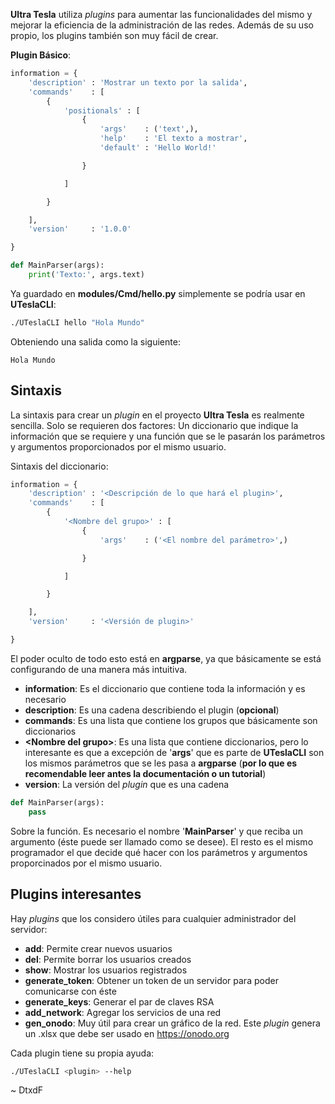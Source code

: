 **Ultra Tesla** utiliza *plugins* para aumentar las funcionalidades del mismo y mejorar la eficiencia de la administración de las redes. Además de su uso propio, los plugins también son muy fácil de crear.

**Plugin Básico**:
```python
information = {
    'description' : 'Mostrar un texto por la salida',
    'commands'    : [
        {
            'positionals' : [
                {
                    'args'    : ('text',),
                    'help'    : 'El texto a mostrar',
                    'default' : 'Hello World!'

                }

            ]

        }

    ],
    'version'     : '1.0.0'

}

def MainParser(args):
	print('Texto:', args.text)
```

Ya guardado en **modules/Cmd/hello.py** simplemente se podría usar en **UTeslaCLI**:

```bash
./UTeslaCLI hello "Hola Mundo"
```

Obteniendo una salida como la siguiente:

```
Hola Mundo
```

## Sintaxis

La sintaxis para crear un *plugin* en el proyecto **Ultra Tesla** es realmente sencilla. Solo se requieren dos factores: Un diccionario que indique la información que se requiere y una función que se le pasarán los parámetros y argumentos proporcionados por el mismo usuario.

Sintaxis del diccionario:

```python
information = {
    'description' : '<Descripción de lo que hará el plugin>',
    'commands'    : [
        {
            '<Nombre del grupo>' : [
                {
                    'args'    : ('<El nombre del parámetro>',)

                }

            ]

        }

    ],
    'version'     : '<Versión de plugin>'

}
```

El poder oculto de todo esto está en **argparse**, ya que básicamente se está configurando de una manera más intuitiva.

* **information**: Es el diccionario que contiene toda la información y es necesario
* **description**: Es una cadena describiendo el plugin (**opcional**)
* **commands**: Es una lista que contiene los grupos que básicamente son diccionarios
* **\<Nombre del grupo\>**: Es una lista que contiene diccionarios, pero lo interesante es que a excepción de '**args**' que es parte de **UTeslaCLI** son los mismos parámetros que se les pasa a **argparse** (**por lo que es recomendable leer antes la documentación o un tutorial**)
* **version**: La versión del *plugin* que es una cadena

```python
def MainParser(args):
	pass
```

Sobre la función. Es necesario el nombre '**MainParser**' y que reciba un argumento (éste puede ser llamado como se desee). El resto es el mismo programador el que decide qué hacer con los parámetros y argumentos proporcinados por el mismo usuario.

## Plugins interesantes

Hay *plugins* que los considero útiles para cualquier administrador del servidor:

* **add**: Permite crear nuevos usuarios
* **del**: Permite borrar los usuarios creados
* **show**: Mostrar los usuarios registrados
* **generate_token**: Obtener un token de un servidor para poder comunicarse con éste
* **generate_keys**: Generar el par de claves RSA
* **add_network**: Agregar los servicios de una red
* **gen_onodo**: Muy útil para crear un gráfico de la red. Este *plugin* genera un .xlsx que debe ser usado en https://onodo.org

Cada plugin tiene su propia ayuda:

```bash
./UTeslaCLI <plugin> --help
```

~ DtxdF
